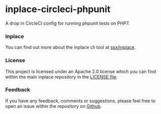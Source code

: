 # inplace-circleci-phpunit
A drop in CircleCI config for running phpunit tests on PHP7.


### Inplace

You can find out more about the inplace cli tool at [ssx/inplace](https://github.com/ssx/inplace).


### License

This project is licensed under an Apache 2.0 license which you can find within
the main inplace repository in the [LICENSE file](https://github.com/ssx/inplace/blob/master/LICENSE).


### Feedback

If you have any feedback, comments or suggestions, please feel free to open an
issue within the repository on [Github](https://github.com/ssx/inplace-circleci-phpunit).
